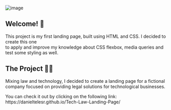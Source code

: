 ![image](https://user-images.githubusercontent.com/110556268/234468599-78536dbd-f299-44d9-b0fa-6d767f33e82a.png)


<h2> Welcome! 👋 </h2>

<p>This project is my first landing page, built using HTML and CSS. I decided to create this one <br>
to apply and improve my knowledge about CSS flexbox, media queries and test some styling as well. </p>

<h2> The Project 👨‍💻 </h2>

<p> Mixing law and technology, I decided to create a landing page for a fictional company focused on providing legal solutions for technological businesses. <p>
<p> You can check it out by clicking on the following link: https://danieltelesr.github.io/Tech-Law-Landing-Page/

